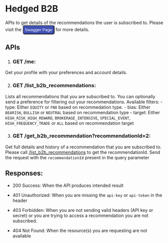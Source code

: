 # Hedged B2B
APIs to get details of the recommendations the user is subscribed to.
Please visit the <a href="https://api.core.hedged.online/b2b-swagger/"><button style="unset:all; padding: 0.3rem; border-radius: 5px; background-color:#4051b5; color:white; cursor:pointer;">Swagger Page</button></a> for more details.

## APIs
1. ### GET /me:
Get your profile with your preferences and account details.

2. ### GET /list_b2b_recommendations:
Lists all recommendations that you are subscribed to. 
You can optionally send a preference for filtering out your recommendations.
Available filters:
      - type:
          Either `EQUITY` or `FNO` based on recommedation type.
      - bias:
          Either `BEARISH`, `BULLISH` or `NEUTRAL` based on recommendation type
      - target:
          Either `HIGH_RISK_HIGH_REWARD`, `BROKERAGE_INTENSIVE`, `SPECIAL_EVENT`, `HIGH_FREQUENCY_TRADE` or `ALL` based on recommendation target
  
3. ### GET /get_b2b_recommendation?recommendationId=2:
Get full details and history of a recommendation that you are subscribed to.
Please call [/list_b2b_recommendations](#get-/list_b2b_recommendations:) to get the recommendationId.
Send the request with the `recommendationId` present in the query parameter
  
## Responses:
- 200 Success:
    When the API produces intended result

- 401 Unauthorized:
    When you are missing the `api-key` or `api-token` in the header

- 403 Forbidden:
    When you are not sending valid headers (API key or secret) or you are trying to access a recommendation you are not subscribed.

- 404 Not Found:
    When the resource(s) you are requesting are not available
